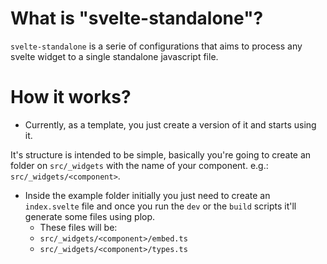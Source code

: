 # What is "svelte-standalone"?

`svelte-standalone` is a serie of configurations that aims to process any svelte widget to a single standalone javascript file.

# How it works?

- Currently, as a template, you just create a version of it and starts using it.

It's structure is intended to be simple, basically you're going to create an folder on `src/_widgets` with the name of your component. e.g.: `src/_widgets/<component>`.

- Inside the example folder initially you just need to create an `index.svelte` file and once you run the `dev` or the `build` scripts it'll generate some files using plop.
  - These files will be:
  - `src/_widgets/<component>/embed.ts`
  - `src/_widgets/<component>/types.ts`
